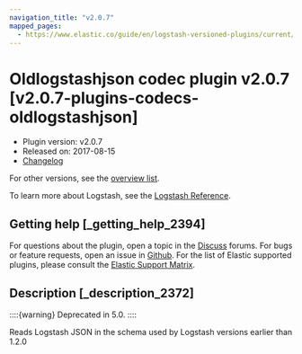 ```yaml
---
navigation_title: "v2.0.7"
mapped_pages:
  - https://www.elastic.co/guide/en/logstash-versioned-plugins/current/v2.0.7-plugins-codecs-oldlogstashjson.html
---
```


# Oldlogstashjson codec plugin v2.0.7 [v2.0.7-plugins-codecs-oldlogstashjson]


* Plugin version: v2.0.7
* Released on: 2017-08-15
* [Changelog](https://github.com/logstash-plugins/logstash-codec-oldlogstashjson/blob/v2.0.7/CHANGELOG.md)

For other versions, see the [overview list](codec-oldlogstashjson-index.md).

To learn more about Logstash, see the [Logstash Reference](logstash://reference/index.md).

## Getting help [_getting_help_2394]

For questions about the plugin, open a topic in the [Discuss](http://discuss.elastic.co) forums. For bugs or feature requests, open an issue in [Github](https://github.com/logstash-plugins/logstash-codec-oldlogstashjson). For the list of Elastic supported plugins, please consult the [Elastic Support Matrix](https://www.elastic.co/support/matrix#matrix_logstash_plugins).


## Description [_description_2372]

::::{warning}
Deprecated in 5.0.
::::


Reads Logstash JSON in the schema used by Logstash versions earlier than 1.2.0


